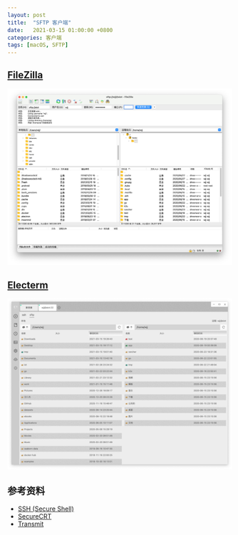 ```yaml
---
layout: post
title:  "SFTP 客户端"
date:   2021-03-15 01:00:00 +0800
categories: 客户端
tags: [macOS, SFTP]
---
```


## [FileZilla](https://filezilla-project.org/index.php)
![](/images/2021/filezilla-client.png)

## [Electerm](https://github.com/electerm/electerm)
![](/images/2021/electerm.png)

## 参考资料
* [SSH (Secure Shell)](https://www.ssh.com/ssh/)
* [SecureCRT](https://www.vandyke.com/products/securecrt/)
* [Transmit](https://www.panic.com/transmit/)
